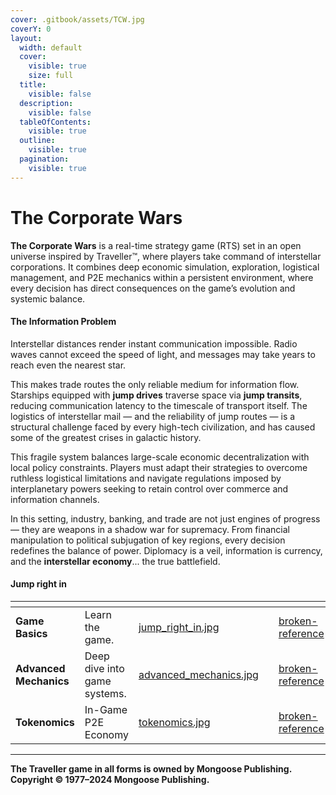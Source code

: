 ```yaml
---
cover: .gitbook/assets/TCW.jpg
coverY: 0
layout:
  width: default
  cover:
    visible: true
    size: full
  title:
    visible: false
  description:
    visible: false
  tableOfContents:
    visible: true
  outline:
    visible: true
  pagination:
    visible: true
---
```


# The Corporate Wars

**The Corporate Wars** is a real-time strategy game (RTS) set in an open universe inspired by Traveller™, where players take command of interstellar corporations. It combines deep economic simulation, exploration, logistical management, and P2E mechanics within a persistent environment, where every decision has direct consequences on the game’s evolution and systemic balance.

#### The Information Problem

Interstellar distances render instant communication impossible. Radio waves cannot exceed the speed of light, and messages may take years to reach even the nearest star.

This makes trade routes the only reliable medium for information flow. Starships equipped with **jump drives** traverse space via **jump transits**, reducing communication latency to the timescale of transport itself. The logistics of interstellar mail — and the reliability of jump routes — is a structural challenge faced by every high-tech civilization, and has caused some of the greatest crises in galactic history.

This fragile system balances large-scale economic decentralization with local policy constraints. Players must adapt their strategies to overcome ruthless logistical limitations and navigate regulations imposed by interplanetary powers seeking to retain control over commerce and information channels.

In this setting, industry, banking, and trade are not just engines of progress — they are weapons in a shadow war for supremacy. From financial manipulation to political subjugation of key regions, every decision redefines the balance of power. Diplomacy is a veil, information is currency, and the **interstellar economy**... the true battlefield.

#### Jump right in

<table data-view="cards"><thead><tr><th></th><th></th><th data-hidden data-card-cover data-type="files"></th><th data-hidden></th><th data-hidden data-card-target data-type="content-ref"></th></tr></thead><tbody><tr><td><strong>Game Basics</strong></td><td>Learn the game.</td><td><a href=".gitbook/assets/jump_right_in.jpg">jump_right_in.jpg</a></td><td></td><td><a href="broken-reference/">broken-reference</a></td></tr><tr><td><strong>Advanced Mechanics</strong></td><td>Deep dive into game systems.</td><td><a href=".gitbook/assets/advanced_mechanics.jpg">advanced_mechanics.jpg</a></td><td></td><td><a href="broken-reference/">broken-reference</a></td></tr><tr><td><strong>Tokenomics</strong></td><td>In-Game P2E Economy</td><td><a href=".gitbook/assets/tokenomics.jpg">tokenomics.jpg</a></td><td></td><td><a href="broken-reference/">broken-reference</a></td></tr></tbody></table>

---

**The Traveller game in all forms is owned by Mongoose Publishing.  
Copyright © 1977–2024 Mongoose Publishing.**